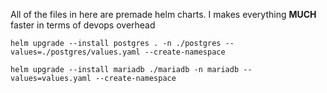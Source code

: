 All of the files in here are premade helm charts. I makes everything **MUCH** faster in terms of devops overhead


`helm upgrade --install postgres . -n ./postgres --values=./postgres/values.yaml --create-namespace`

`helm upgrade --install mariadb ./mariadb -n mariadb --values=values.yaml --create-namespace`

<!-- helm --install upgrade --create-namespace  -->